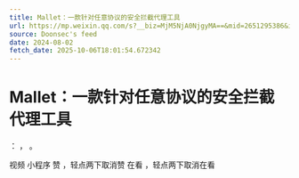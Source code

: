 ```yaml
---
title: Mallet：一款针对任意协议的安全拦截代理工具
url: https://mp.weixin.qq.com/s?__biz=MjM5NjA0NjgyMA==&mid=2651295386&idx=4&sn=2b3e0fae7352d419a878b70eb96b656e
source: Doonsec's feed
date: 2024-08-02
fetch_date: 2025-10-06T18:01:54.672342
---
```


# Mallet：一款针对任意协议的安全拦截代理工具

：
，
。

视频
小程序
赞
，轻点两下取消赞
在看
，轻点两下取消在看